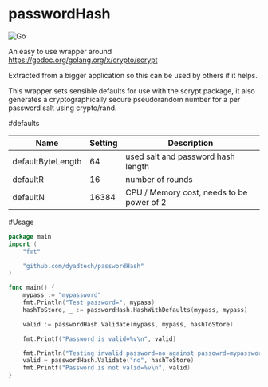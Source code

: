 # passwordHash

![Go](https://github.com/dyadtech/passwordHash/workflows/Go/badge.svg)


An easy to use wrapper around https://godoc.org/golang.org/x/crypto/scrypt

Extracted from a bigger application so this can be used by others if it helps.

This wrapper sets sensible defaults for use with the scrypt package, it also generates a cryptographically secure pseudorandom number for a per password salt using crypto/rand.

#defaults

Name  | Setting | Description
------------- | -------------|-------
defaultByteLength  | 64 | used salt and password hash length
defaultR  | 16 | number of rounds
defaultN  | 16384 | CPU / Memory cost, needs to be power of 2

#Usage

```go
package main
import (
	"fmt"

	"github.com/dyadtech/passwordHash"
)

func main() {
	mypass := "mypassword"
	fmt.Println("Test password=", mypass)
	hashToStore, _ := passwordHash.HashWithDefaults(mypass, mypass)

	valid := passwordHash.Validate(mypass, mypass, hashToStore)

	fmt.Printf("Password is valid=%v\n", valid)

	fmt.Println("Testing invalid password=no against passowrd=mypassword")
	valid = passwordHash.Validate("no", hashToStore)
	fmt.Printf("Password is not valid=%v\n", valid)
}

```
